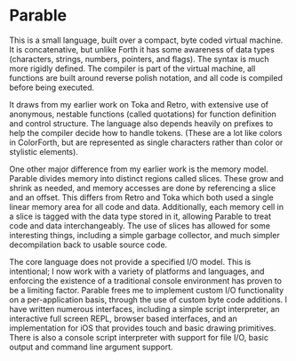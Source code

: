 # Parable

This is a small language, built over a compact, byte coded virtual machine. It is concatenative, but unlike Forth it has some awareness of data types (characters, strings, numbers, pointers, and flags). The syntax is much more rigidly defined. The compiler is part of the virtual machine, all functions are built around reverse polish notation, and all code is compiled before being executed.

It draws from my earlier work on Toka and Retro, with extensive use of anonymous, nestable functions (called quotations) for function definition and  control structure. The language also depends heavily on prefixes to help the compiler decide how to handle tokens. (These are a lot like colors in ColorForth, but are represented as single characters rather than color or stylistic elements).

One other major difference from my earlier work is the memory model. Parable divides memory into distinct regions called slices. These grow and shrink as needed, and memory accesses are done by referencing a slice and an offset. This differs from Retro and Toka which both used a single linear memory area for all code and data. Additionally, each memory cell in a slice is tagged with the data type stored in it, allowing Parable to treat code and data interchangeably. The use of slices has allowed for some interesting things, including a simple garbage collector, and much simpler decompilation back to usable source code.

The core language does not provide a specified I/O model. This is intentional; I now work with a variety of platforms and languages, and enforcing the existence of a traditional console environment has proven to be a limiting factor. Parable frees me to implement custom I/O functionality on a per-application basis, through the use of custom byte code additions. I have written numerous interfaces, including a simple script interpreter, an interactive full screen REPL, browser based interfaces, and an implementation for iOS that provides touch and basic drawing primitives. There is also a console script interpreter with support for file I/O, basic output and command line argument support.
